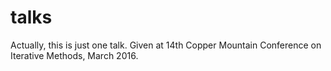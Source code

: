 talks
=====

Actually, this is just one talk.  Given at 14th Copper Mountain Conference on Iterative Methods, March 2016.

